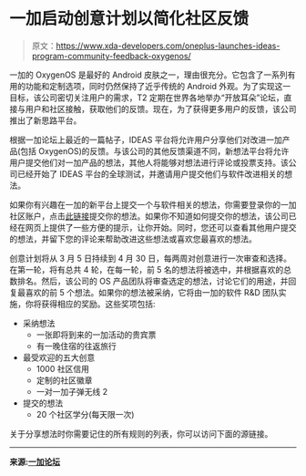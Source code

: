 # 一加启动创意计划以简化社区反馈

> 原文：<https://www.xda-developers.com/oneplus-launches-ideas-program-community-feedback-oxygenos/>

一加的 OxygenOS 是最好的 Android 皮肤之一，理由很充分。它包含了一系列有用的功能和定制选项，同时仍然保持了近乎传统的 Android 外观。为了实现这一目标，该公司密切关注用户的需求，T2 定期在世界各地举办“开放耳朵”论坛，直接与用户和社区接触，获取他们的反馈。现在，为了获得更多用户的反馈，该公司推出了新思路平台。

根据一加论坛上最近的一篇帖子，IDEAS 平台将允许用户分享他们对改进一加产品(包括 OxygenOS)的反馈。与该公司的其他反馈渠道不同，新想法平台将允许用户提交他们对一加产品的想法，其他人将能够对想法进行评论或投票支持。该公司已经开始了 IDEAS 平台的全球测试，并邀请用户提交他们与软件改进相关的想法。

如果你有兴趣在一加的新平台上提交一个与软件相关的想法，你需要登录你的一加社区账户，点击[此链接](https://onepluscom.pxf.io/c/2233363/916678/12532?subId1=UUxdaUeUpU27578&subId2=exda&u=https%3A%2F%2Fwww.oneplus.in%2Fcommunityideas%23%2F)提交你的想法。如果你不知道如何提交你的想法，该公司已经在网页上提供了一些方便的提示，让你开始。同时，您还可以查看其他用户提交的想法，并留下您的评论来帮助改进这些想法或喜欢您最喜欢的想法。

创意计划将从 3 月 5 日持续到 4 月 30 日，每两周对创意进行一次审查和选择。在第一轮，将有总共 4 轮，在每一轮，前 5 名的想法将被选中，并根据喜欢的总数排名。然后，该公司的 OS 产品团队将审查选定的想法，讨论它们的用途，并回复最喜欢的前 5 个想法。如果你的想法被采纳，它将由一加的软件 R&D 团队实施，你将获得相应的奖励。这些奖项包括:

*   采纳想法
    *   一张即将到来的一加活动的贵宾票
    *   有一晚住宿的往返旅行
*   最受欢迎的五大创意
    *   1000 社区信用
    *   定制的社区徽章
    *   一对一加子弹无线 2
*   提交的想法
    *   20 个社区学分(每天限一次)

关于分享想法时你需要记住的所有规则的列表，你可以访问下面的源链接。

* * *

**来源:[一加论坛](https://forums.oneplus.com/threads/ideas-a-new-way-of-making-your-voice-heard.1165621/)**